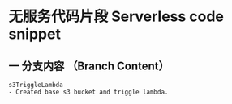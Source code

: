 # 无服务代码片段 Serverless code snippet 

## 一 分支内容 （Branch Content）
    s3TriggleLambda
    - Created base s3 bucket and triggle lambda.

